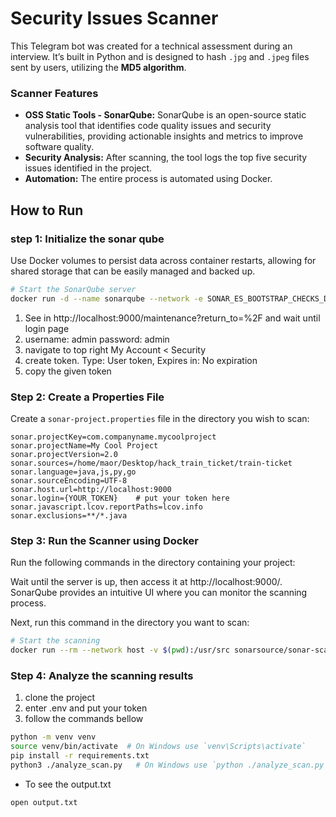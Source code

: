 # Security Issues Scanner

This Telegram bot was created for a technical assessment during an interview. It’s built in Python and is designed to hash `.jpg` and `.jpeg` files sent by users, utilizing the **MD5 algorithm**.

### Scanner Features
- **OSS Static Tools - SonarQube:** SonarQube is an open-source static analysis tool that identifies code quality issues and security vulnerabilities, providing actionable insights and metrics to improve software quality.
- **Security Analysis:** After scanning, the tool logs the top five security issues identified in the project.
- **Automation:** The entire process is automated using Docker.

## How to Run

### step 1: Initialize the sonar qube
Use Docker volumes to persist data across container restarts, allowing for shared storage that can be easily managed and backed up.
```bash
# Start the SonarQube server
docker run -d --name sonarqube --network -e SONAR_ES_BOOTSTRAP_CHECKS_DISABLE=true -p 9000:9000 -v sonarqube_data:/opt/sonarqube/data maorbarshishat/sonarqube_server:1.0
```
1. See in http://localhost:9000/maintenance?return_to=%2F and wait until login page
2. username: admin password: admin
3. navigate to top right My Account < Security
4. create token. Type: User token, Expires in: No expiration
5. copy the given token  

### Step 2: Create a Properties File
Create a `sonar-project.properties` file in the directory you wish to scan:

```properties
sonar.projectKey=com.companyname.mycoolproject
sonar.projectName=My Cool Project
sonar.projectVersion=2.0
sonar.sources=/home/maor/Desktop/hack_train_ticket/train-ticket
sonar.language=java,js,py,go
sonar.sourceEncoding=UTF-8
sonar.host.url=http://localhost:9000
sonar.login={YOUR_TOKEN}    # put your token here
sonar.javascript.lcov.reportPaths=lcov.info
sonar.exclusions=**/*.java
```

### Step 3: Run the Scanner using Docker
Run the following commands in the directory containing your project:

Wait until the server is up, then access it at http://localhost:9000/. SonarQube provides an intuitive UI where you can monitor the scanning process.


Next, run this command in the directory you want to scan:
```bash
# Start the scanning
docker run --rm --network host -v $(pwd):/usr/src sonarsource/sonar-scanner-cli -Dsonar.projectKey=com.companyname.mycoolproject -Dsonar.sources=. -Dsonar.host.url=http://localhost:9000
```

### Step 4: Analyze the scanning results
1. clone the project
2. enter .env and put your token
3. follow the commands bellow
```bash
python -m venv venv
source venv/bin/activate  # On Windows use `venv\Scripts\activate`
pip install -r requirements.txt
python3 ./analyze_scan.py   # On Windows use `python ./analyze_scan.py`
```

- To see the output.txt
```bash
open output.txt
```
